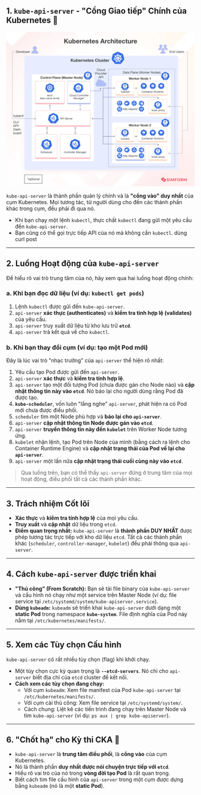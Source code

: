 ## 1. `kube-api-server` - "Cổng Giao tiếp" Chính của Kubernetes 🚪

![1750673160458](image/05.kube-api-server/1750673160458.png)

`kube-api-server` là thành phần quản lý chính và là **"cổng vào" duy nhất** của cụm Kubernetes. Mọi tương tác, từ người dùng cho đến các thành phần khác trong cụm, đều phải đi qua nó.

- Khi bạn chạy một lệnh `kubectl`, thực chất `kubectl` đang gửi một yêu cầu đến `kube-api-server`.
- Bạn cũng có thể gọi trực tiếp API của nó mà không cần `kubectl`. dùng curl post

---

## 2. Luồng Hoạt động của `kube-api-server`

Để hiểu rõ vai trò trung tâm của nó, hãy xem qua hai luồng hoạt động chính:

### a. Khi bạn đọc dữ liệu (ví dụ: `kubectl get pods`)

1. Lệnh `kubectl` được gửi đến `kube-api-server`.
2. `api-server` **xác thực (authenticates)** và **kiểm tra tính hợp lệ (validates)** của yêu cầu.
3. `api-server` truy xuất dữ liệu từ kho lưu trữ **`etcd`**.
4. `api-server` trả kết quả về cho `kubectl`.

### b. Khi bạn thay đổi cụm (ví dụ: tạo một Pod mới)

Đây là lúc vai trò "nhạc trưởng" của `api-server` thể hiện rõ nhất:

1. Yêu cầu tạo Pod được gửi đến `api-server`.
2. `api-server` **xác thực** và **kiểm tra tính hợp lệ**.
3. `api-server` tạo một đối tượng Pod (chưa được gán cho Node nào) và **cập nhật thông tin này vào `etcd`**. Nó báo lại cho người dùng rằng Pod đã được tạo.
4. **`kube-scheduler`**, vốn luôn "lắng nghe" `api-server`, phát hiện ra có Pod mới chưa được điều phối.
5. `scheduler` tìm một Node phù hợp và **báo lại cho `api-server`**.
6. `api-server` **cập nhật thông tin Node được gán vào `etcd`**.
7. `api-server` **truyền thông tin này đến `kubelet`** trên Worker Node tương ứng.
8. `kubelet` nhận lệnh, tạo Pod trên Node của mình (bằng cách ra lệnh cho Container Runtime Engine) và **cập nhật trạng thái của Pod về lại cho `api-server`**.
9. `api-server` một lần nữa **cập nhật trạng thái cuối cùng này vào `etcd`**.

> Qua luồng trên, bạn có thể thấy `api-server` đứng ở trung tâm của mọi hoạt động, điều phối tất cả các thành phần khác.

---

## 3. Trách nhiệm Cốt lõi

- **Xác thực** và **kiểm tra tính hợp lệ** của mọi yêu cầu.
- **Truy xuất** và **cập nhật** dữ liệu trong `etcd`.
- **Điểm quan trọng nhất:** `kube-api-server` là **thành phần DUY NHẤT** được phép tương tác trực tiếp với kho dữ liệu `etcd`. Tất cả các thành phần khác (`scheduler`, `controller-manager`, `kubelet`) đều phải thông qua `api-server`.

---

## 4. Cách `kube-api-server` được triển khai

- **"Thủ công" (From Scratch):** Bạn sẽ tải file binary của `kube-api-server` và cấu hình nó chạy như một service trên Master Node (ví dụ: file service tại `/etc/systemd/system/kube-apiserver.service`).
- **Dùng `kubeadm`:** `kubeadm` sẽ triển khai `kube-api-server` dưới dạng một **static Pod** trong namespace **`kube-system`**. File định nghĩa của Pod này nằm tại `/etc/kubernetes/manifests/`.

---

## 5. Xem các Tùy chọn Cấu hình

`kube-api-server` có rất nhiều tùy chọn (flag) khi khởi chạy.

- Một tùy chọn cực kỳ quan trọng là **`--etcd-servers`**. Nó chỉ cho `api-server` biết địa chỉ của `etcd` cluster để kết nối.
- **Cách xem các tùy chọn đang chạy:**
  - Với cụm `kubeadm`: Xem file manifest của Pod `kube-api-server` tại `/etc/kubernetes/manifests/`.
  - Với cụm cài thủ công: Xem file service tại `/etc/systemd/system/`.
  - Cách chung: Liệt kê các tiến trình đang chạy trên Master Node và tìm `kube-api-server` (ví dụ: `ps aux | grep kube-apiserver`).

---

## 6. "Chốt hạ" cho Kỳ thi CKA 📝

- `kube-api-server` là **trung tâm điều phối**, là **cổng vào** của cụm Kubernetes.
- Nó là thành phần **duy nhất được nói chuyện trực tiếp với `etcd`**.
- Hiểu rõ vai trò của nó trong **vòng đời tạo Pod** là rất quan trọng.
- Biết cách tìm file cấu hình của `api-server` trong một cụm được dựng bằng `kubeadm` (nó là một **static Pod**).
